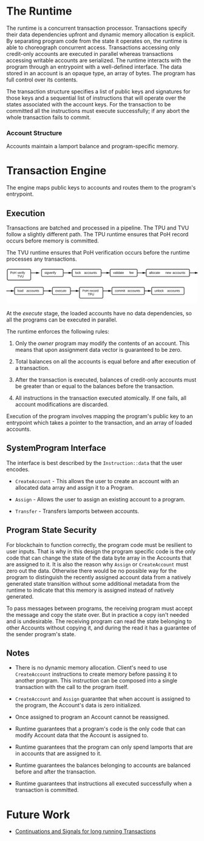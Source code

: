 # The Runtime

The runtime is a concurrent transaction processor. Transactions specify their
data dependencies upfront and dynamic memory allocation is explicit. By
separating program code from the state it operates on, the runtime is able to
choreograph concurrent access. Transactions accessing only credit-only
accounts are executed in parallel whereas transactions accessing writable
accounts are serialized.  The runtime interacts with the program through an
entrypoint with a well-defined interface.  The data stored in an account is
an opaque type, an array of bytes. The program has full control over its
contents.

The transaction structure specifies a list of public keys and signatures for
those keys and a sequential list of instructions that will operate over the
states associated with the account keys.  For the transaction to be committed
all the instructions must execute successfully; if any abort the whole
transaction fails to commit.

### Account Structure

Accounts maintain a lamport balance and program-specific memory.

# Transaction Engine

The engine maps public keys to accounts and routes them to the program's
entrypoint.

## Execution

Transactions are batched and processed in a pipeline.  The TPU and TVU follow a
slightly different path.  The TPU runtime ensures that PoH record occurs before
memory is committed.

The TVU runtime ensures that PoH verification occurs before the runtime
processes any transactions.

<img alt="Runtime pipeline" src=".gitbook/assets/runtime.svg" class="center"/>

At the *execute* stage, the loaded accounts have no data dependencies, so all the
programs can be executed in parallel.

The runtime enforces the following rules:

1. Only the *owner* program may modify the contents of an account.  This means
that upon assignment data vector is guaranteed to be zero.

2. Total balances on all the accounts is equal before and after execution of a
transaction.

3. After the transaction is executed, balances of credit-only accounts must be
greater than or equal to the balances before the transaction.

4. All instructions in the transaction executed atomically. If one fails, all
account modifications are discarded.

Execution of the program involves mapping the program's public key to an
entrypoint which takes a pointer to the transaction, and an array of loaded
accounts.

## SystemProgram Interface

The interface is best described by the `Instruction::data` that the user
encodes.

* `CreateAccount` - This allows the user to create an account with an allocated
data array and assign it to a Program.

* `Assign` - Allows the user to assign an existing account to a program.

* `Transfer`  - Transfers lamports between accounts.

## Program State Security

For blockchain to function correctly, the program code must be resilient to user
inputs.  That is why in this design the program specific code is the only code
that can change the state of the data byte array in the Accounts that are
assigned to it.  It is also the reason why `Assign` or `CreateAccount` must zero
out the data.  Otherwise there would be no possible way for the program to
distinguish the recently assigned account data from a natively generated
state transition without some additional metadata from the runtime to indicate
that this memory is assigned instead of natively generated.

To pass messages between programs, the receiving program must accept the message
and copy the state over.  But in practice a copy isn't needed and is
undesirable. The receiving program can read the state belonging to other
Accounts without copying it, and during the read it has a guarantee of the
sender program's state.

## Notes

* There is no dynamic memory allocation.  Client's need to use `CreateAccount`
instructions to create memory before passing it to another program.  This
instruction can be composed into a single transaction with the call to the
program itself.

* `CreateAccount` and `Assign` guarantee that when account is assigned to the
program, the Account's data is zero initialized.

* Once assigned to program an Account cannot be reassigned.

* Runtime guarantees that a program's code is the only code that can modify
Account data that the Account is assigned to.

* Runtime guarantees that the program can only spend lamports that are in
accounts that are assigned to it.

* Runtime guarantees the balances belonging to accounts are balanced before
and after the transaction.

* Runtime guarantees that instructions all executed successfully when a
transaction is committed.

# Future Work

* [Continuations and Signals for long running
  Transactions](https://github.com/solana-labs/solana/issues/1485)
